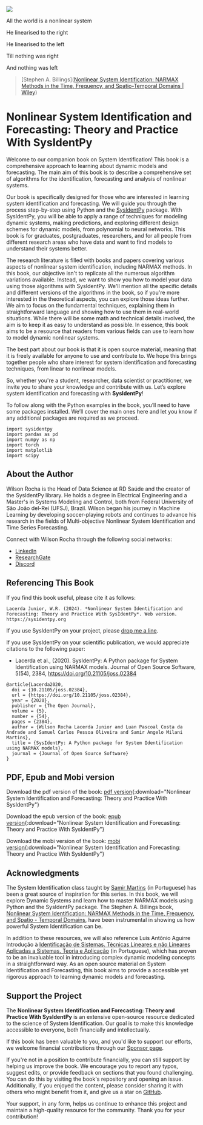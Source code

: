 ![](./assets/Nonlinear_System_identification.png)

All the world is a nonlinear system

He linearised to the right

He linearised to the left

Till nothing was right

And nothing was left

> [Stephen A. Billings]([Nonlinear System Identification: NARMAX Methods in the Time, Frequency, and Spatio-Temporal Domains | Wiley](https://www.wiley.com/en-us/Nonlinear+System+Identification%3A+NARMAX+Methods+in+the+Time%2C+Frequency%2C+and+Spatio-Temporal+Domains-p-9781119943594))



# Nonlinear System Identification and Forecasting: Theory and Practice With SysIdentPy

Welcome to our companion book on System Identification! This book is a comprehensive approach to learning about dynamic models and forecasting. The main aim of this book is to describe a comprehensive set of algorithms for the identification, forecasting and analysis of nonlinear systems.

Our book is specifically designed for those who are interested in learning system identification and forecasting.  We will guide you through the process step-by-step using Python and the [SysIdentPy](https://github.com/wilsonrljr/sysidentpy) package. With SysIdentPy, you will be able to apply a range of techniques for modeling dynamic systems, making predictions, and exploring different design schemes for dynamic models, from polynomial to neural networks. This book is for graduates, postgraduates, researchers, and for all people from different research areas who have data and want to find models to understand their systems better.

The research literature is filled with books and papers covering various aspects of nonlinear system identification, including NARMAX methods. In this book, our objective isn't to replicate all the numerous algorithm variations available. Instead, we want to show you how to model your data using those algorithms with SysIdentPy. We'll mention all the specific details and different versions of the algorithms in the book, so if you're more interested in the theoretical aspects, you can explore those ideas further. We aim to focus on the fundamental techniques, explaining them in straightforward language and showing how to use them in real-world situations. While there will be some math and technical details involved, the aim is to keep it as easy to understand as possible. In essence, this book aims to be a resource that readers from various fields can use to learn how to model dynamic nonlinear systems.

The best part about our book is that it is open source material, meaning that it is freely available for anyone to use and contribute to. We hope this brings together people who share interest for system identification and forecasting techniques, from linear to nonlinear models.

So, whether you're a student, researcher, data scientist or practitioner, we invite you to share your knowledge and contribute with us. Let’s explore system identification and forecasting with **SysIdentPy**!

To follow along with the Python examples in the book, you’ll need to have some packages installed. We’ll cover the main ones here and let you know if any additional packages are required as we proceed.

```
import sysidentpy
import pandas as pd
import numpy as np
import torch
import matplotlib
import scipy
```

## About the Author

Wilson Rocha is the Head of Data Science at RD Saúde and the creator of the SysIdentPy library. He holds a degree in Electrical Engineering and a Master's in Systems Modeling and Control, both from Federal University of São João del-Rei (UFSJ), Brazil. Wilson began his journey in Machine Learning by developing soccer-playing robots and continues to advance his research in the fields of Multi-objective Nonlinear System Identification and Time Series Forecasting.

Connect with Wilson Rocha through the following social networks:

- [LinkedIn](https://www.linkedin.com/in/wilsonrljr/)
- [ResearchGate](https://www.researchgate.net/profile/Wilson-Lacerda-Junior-2)
- [Discord](https://discord.gg/8eGE3PQ)

## Referencing This Book

If you find this book useful, please cite it as follows:

```
Lacerda Junior, W.R. (2024). *Nonlinear System Identification and Forecasting: Theory and Practice With SysIdentPy*. Web version. https://sysidentpy.org
```

If you use SysIdentPy on your project, please [drop me a line](mailto:wilsonrljr@outlook.com).

If you use SysIdentPy on your scientific publication, we would appreciate citations to the following paper:
- Lacerda et al., (2020). SysIdentPy: A Python package for System Identification using NARMAX models. Journal of Open Source Software, 5(54), 2384, https://doi.org/10.21105/joss.02384

```
@article{Lacerda2020,
  doi = {10.21105/joss.02384},
  url = {https://doi.org/10.21105/joss.02384},
  year = {2020},
  publisher = {The Open Journal},
  volume = {5},
  number = {54},
  pages = {2384},
  author = {Wilson Rocha Lacerda Junior and Luan Pascoal Costa da Andrade and Samuel Carlos Pessoa Oliveira and Samir Angelo Milani Martins},
  title = {SysIdentPy: A Python package for System Identification using NARMAX models},
  journal = {Journal of Open Source Software}
}
```

## PDF, Epub and Mobi version

Download the pdf version of the book: [pdf version](https://github.com/wilsonrljr/sysidentpy-data/blob/4085901293ba5ed5674bb2911ef4d1fa20f3438d/book/Nonlinear_System_Identification_Theory_and_Practice_With_SysIdentPy_Wilson_R_L_Junior.pdf){:download="Nonlinear System Identification and Forecasting: Theory and Practice With SysIdentPy"}

Download the epub version of the book: [epub version](https://github.com/wilsonrljr/sysidentpy-data/blob/4085901293ba5ed5674bb2911ef4d1fa20f3438d/book/Nonlinear_System_Identification_Theory_and_Practice_With_SysIdentPy_Wilson_R_L_Junior.epub){:download="Nonlinear System Identification and Forecasting: Theory and Practice With SysIdentPy"}

Download the mobi version of the book: [mobi version](https://github.com/wilsonrljr/sysidentpy-data/blob/4085901293ba5ed5674bb2911ef4d1fa20f3438d/book/Nonlinear_System_Identification_Theory_and_Practice_With_SysIdentPy_Wilson_R_L_Junior.mobi){:download="Nonlinear System Identification and Forecasting: Theory and Practice With SysIdentPy"}

## Acknowledgments

The System Identification class taught by [Samir Martins](https://ufsj.edu.br/martins/)  (in Portuguese) has been a great source of inspiration for this series. In this book, we will explore Dynamic Systems and learn how to master NARMAX models using Python and the SysIdentPy package. The Stephen A. Billings book, [Nonlinear System Identification: NARMAX Methods in the Time, Frequency, and Spatio - Temporal Domains](https://www.wiley.com/en-us/Nonlinear+System+Identification%3A+NARMAX+Methods+in+the+Time%2C+Frequency%2C+and+Spatio-Temporal+Domains-p-9781119943594), have been instrumental in showing us how powerful System Identification can be.

In addition to these resources, we will also reference Luis Antônio Aguirre Introdução à [Identificação de Sistemas. Técnicas Lineares e não Lineares Aplicadas a Sistemas. Teoria e Aplicação](https://www.researchgate.net/publication/303679484_Introducao_a_Identificacao_de_Sistemas) (in Portuguese), which has proven to be an invaluable tool in introducing complex dynamic modeling concepts in a straightforward way. As an open source material on System Identification and Forecasting, this book aims to provide a accessible yet rigorous approach to learning dynamic models and forecasting.

## Support the Project

The **Nonlinear System Identification and Forecasting: Theory and Practice With SysIdentPy** is an extensive open-source resource dedicated to the science of System Identification. Our goal is to make this knowledge accessible to everyone, both financially and intellectually.

If this book has been valuable to you, and you'd like to support our efforts, we welcome financial contributions through our [Sponsor page](https://github.com/sponsors/wilsonrljr).

If you're not in a position to contribute financially, you can still support by helping us improve the book. We encourage you to report any typos, suggest edits, or provide feedback on sections that you found challenging. You can do this by visiting the book's repository and opening an issue. Additionally, if you enjoyed the content, please consider sharing it with others who might benefit from it, and give us a star on [GitHub](https://github.com/wilsonrljr/sysidentpy).

Your support, in any form, helps us continue to enhance this project and maintain a high-quality resource for the community. Thank you for your contribution!
